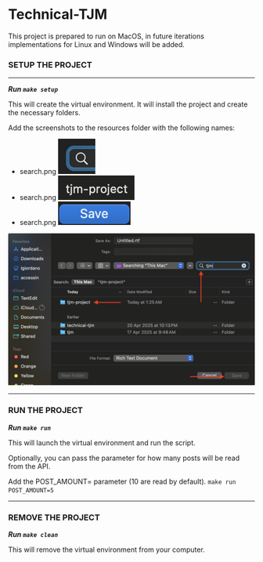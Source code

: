 # Technical-TJM

This project is prepared to run on MacOS, in future iterations implementations for Linux and Windows will be added.


### SETUP THE PROJECT
---
 ***Run `make setup`***

This will create the virtual environment. It will install the project and create the necessary folders.


Add the screenshots to the resources folder with the following names:

- search.png ![search](img/search.png)
- search.png ![tjm](img/tjm.png)
- search.png ![save_btn](img/save_btn.png)

![box](img/box.png)

---

### RUN THE PROJECT

 ***Run `make run`***

 This will launch the virtual environment and run the script.

Optionally, you can pass the parameter for how many posts will be read from the API.

Add the POST_AMOUNT= parameter (10 are read by default).
`make run POST_AMOUNT=5`

---

### REMOVE THE PROJECT

 ***Run `make clean`***

This will remove the virtual environment from your computer.